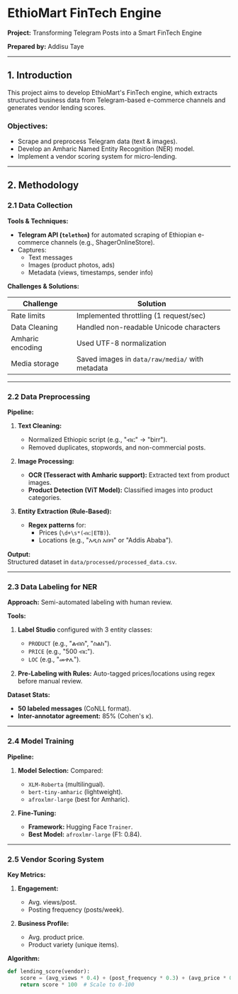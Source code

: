 # EthioMart FinTech Engine

**Project:** Transforming Telegram Posts into a Smart FinTech Engine  
 
**Prepared by:** Addisu Taye  

---

## 1. Introduction  
This project aims to develop EthioMart's FinTech engine, which extracts structured business data from Telegram-based e-commerce channels and generates vendor lending scores.  

### Objectives:  
- Scrape and preprocess Telegram data (text & images).  
- Develop an Amharic Named Entity Recognition (NER) model.  
- Implement a vendor scoring system for micro-lending.  

---

## 2. Methodology  

### 2.1 Data Collection  
**Tools & Techniques:**  
- **Telegram API (`telethon`)** for automated scraping of Ethiopian e-commerce channels (e.g., ShagerOnlineStore).  
- Captures:  
  - Text messages  
  - Images (product photos, ads)  
  - Metadata (views, timestamps, sender info)  

**Challenges & Solutions:**  

| **Challenge**          | **Solution**                                      |
|------------------------|--------------------------------------------------|
| Rate limits            | Implemented throttling (1 request/sec)           |
| Data Cleaning          | Handled non-readable Unicode characters         |
| Amharic encoding       | Used UTF-8 normalization                         |
| Media storage          | Saved images in `data/raw/media/` with metadata  |

---

### 2.2 Data Preprocessing  
**Pipeline:**  

1. **Text Cleaning:**  
   - Normalized Ethiopic script (e.g., "ብር" → "birr").  
   - Removed duplicates, stopwords, and non-commercial posts.  

2. **Image Processing:**  
   - **OCR (Tesseract with Amharic support):** Extracted text from product images.  
   - **Product Detection (ViT Model):** Classified images into product categories.  

3. **Entity Extraction (Rule-Based):**  
   - **Regex patterns** for:  
     - Prices (`\d+\s*(ብር|ETB)`).  
     - Locations (e.g., "አዲስ አበባ" or "Addis Ababa").  

**Output:**  
Structured dataset in `data/processed/processed_data.csv`.  

---

### 2.3 Data Labeling for NER  
**Approach:** Semi-automated labeling with human review.  

**Tools:**  
1. **Label Studio** configured with 3 entity classes:  
   - `PRODUCT` (e.g., "ልብስ", "ስልክ").  
   - `PRICE` (e.g., "500 ብር").  
   - `LOC` (e.g., "መቀሌ").  

2. **Pre-Labeling with Rules:** Auto-tagged prices/locations using regex before manual review.  

**Dataset Stats:**  
- **50 labeled messages** (CoNLL format).  
- **Inter-annotator agreement:** 85% (Cohen's κ).  

---

### 2.4 Model Training  
**Pipeline:**  

1. **Model Selection:** Compared:  
   - `XLM-Roberta` (multilingual).  
   - `bert-tiny-amharic` (lightweight).  
   - `afroxlmr-large` (best for Amharic).  

2. **Fine-Tuning:**  
   - **Framework:** Hugging Face `Trainer`.  
   - **Best Model:** `afroxlmr-large` (F1: 0.84).  

---

### 2.5 Vendor Scoring System  
**Key Metrics:**  
1. **Engagement:**  
   - Avg. views/post.  
   - Posting frequency (posts/week).  

2. **Business Profile:**  
   - Avg. product price.  
   - Product variety (unique items).  

**Algorithm:**  
```python
def lending_score(vendor):
    score = (avg_views * 0.4) + (post_frequency * 0.3) + (avg_price * 0.2) + (product_variety * 0.1)
    return score * 100  # Scale to 0-100